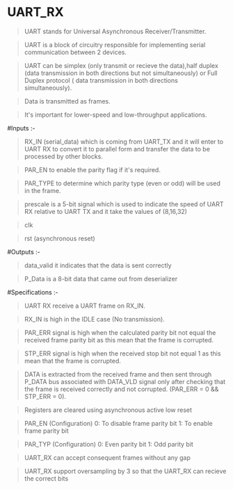 # UART_RX

> UART stands for Universal Asynchronous Receiver/Transmitter.

> UART is a block of circuitry responsible for implementing serial communication between 2 devices.

> UART can be simplex (only transmit or recieve the data),half duplex (data transmission in both directions but not simultaneously) or Full Duplex protocol ( data transmission in both directions simultaneously).

> Data is transmitted as frames.

> It's important for lower-speed and low-throughput applications.

#Inputs :-
> RX_IN (serial_data) which is coming from UART_TX and it will enter to UART RX to convert it to parallel form and transfer the data to be processed by other blocks.

>PAR_EN to enable the parity flag if it's required.

>PAR_TYPE to determine which parity type (even or odd) will be used in the frame.

>prescale is a 5-bit signal which is used to indicate the speed of UART RX relative to UART TX and it take the values of (8,16,32)

>clk

>rst (asynchronous reset)

 #Outputs :-
> data_valid it indicates that the data is sent correctly

> P_Data is a 8-bit data that came out from deserializer

#Specifications :-
> UART RX receive a UART frame on RX_IN.

> RX_IN is high in the IDLE case (No transmission). 

>PAR_ERR signal is high when the calculated parity bit not equal the received frame parity bit as this mean that the frame is corrupted.

>STP_ERR signal is high when the received stop bit not equal 1 as this mean that the frame is corrupted.

>DATA is extracted from the received frame and then sent through P_DATA bus associated with DATA_VLD signal only after checking that the frame is received correctly and not corrupted. (PAR_ERR = 0 && STP_ERR = 0).

> Registers are cleared using asynchronous active low reset

> PAR_EN (Configuration)
0: To disable frame parity bit
1: To enable frame parity bit

>PAR_TYP (Configuration)
0: Even parity bit
1: Odd parity bit

>UART_RX can accept consequent frames without any gap

>UART_RX support oversampling by 3 so that the UART_RX can recieve the correct bits
 
